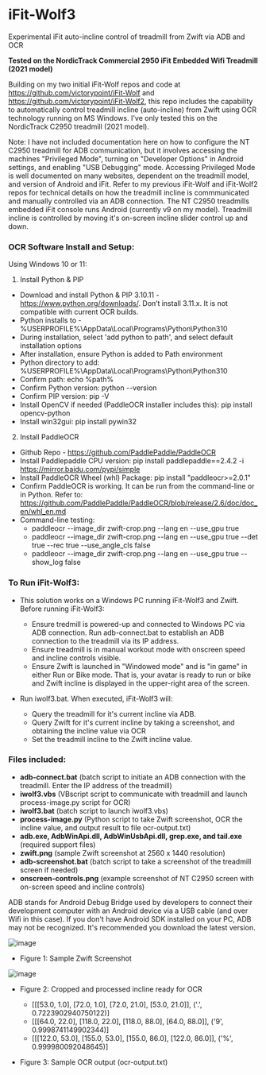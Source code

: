 # iFit-Wolf3
Experimental iFit auto-incline control of treadmill from Zwift via ADB and OCR

**Tested on the NordicTrack Commercial 2950 iFit Embedded Wifi Treadmill (2021 model)**

Building on my two initial iFit-Wolf repos and code at https://github.com/victorypoint/iFit-Wolf and https://github.com/victorypoint/iFit-Wolf2, this repo includes the capability to automatically control treadmill incline (auto-incline) from Zwift using OCR technology running on MS Windows. I've only tested this on the NordicTrack C2950 treadmill (2021 model). 

Note: I have not included documentation here on how to configure the NT C2950 treadmill for ADB communication, but it involves accessing the machines "Privileged Mode", turning on "Developer Options" in Android settings, and enabling "USB Debugging" mode. Accessing Privileged Mode is well documented on many websites, dependent on the treadmill model, and version of Android and iFit. Refer to my previous iFit-Wolf and iFit-Wolf2 repos for technical details on how the treadmill incline is commmunicated and manually controlled via an ADB connection. The NT C2950 treadmills embedded iFit console runs Android (currently v9 on my model). Treadmill incline is controlled by moving it's on-screen incline slider control up and down.

### OCR Software Install and Setup:

Using Windows 10 or 11:

1. Install Python & PIP

- Download and install Python & PIP 3.10.11 - https://www.python.org/downloads/. Don’t install 3.11.x. It is not compatible with current OCR builds.
- Python installs to - \%USERPROFILE%\AppData\Local\Programs\Python\Python310
- During installation, select 'add python to path', and select default installation options
- After installation, ensure Python is added to Path environment
- Python directory to add: \%USERPROFILE%\AppData\Local\Programs\Python\Python310
- Confirm path: echo %path%
- Confirm Python version: python --version
- Confirm PIP version: pip -V
- Install OpenCV if needed (PaddleOCR installer includes this): pip install opencv-python
- Install win32gui: pip install pywin32

2. Install PaddleOCR

- Github Repo - https://github.com/PaddlePaddle/PaddleOCR
- Install Paddlepaddle CPU version: pip install paddlepaddle==2.4.2 -i https://mirror.baidu.com/pypi/simple
- Install PaddleOCR Wheel (whl) Package: pip install "paddleocr>=2.0.1"
- Confirm PaddleOCR is working. It can be run from the command-line or in Python. Refer to: https://github.com/PaddlePaddle/PaddleOCR/blob/release/2.6/doc/doc_en/whl_en.md
- Command-line testing:
  - paddleocr --image_dir zwift-crop.png --lang en --use_gpu true
  - paddleocr --image_dir zwift-crop.png --lang en --use_gpu true --det true --rec true --use_angle_cls false
  - paddleocr --image_dir zwift-crop.png --lang en --use_gpu true --show_log false

### To Run iFit-Wolf3:

- This solution works on a Windows PC running iFit-Wolf3 and Zwift. Before running iFit-Wolf3:
  - Ensure tredmill is powered-up and connected to Windows PC via ADB connection. Run adb-connect.bat to establish an ADB connection to the treadmill via its IP address.
  - Ensure treadmill is in manual workout mode with onscreen speed and incline controls visible.
  - Ensure Zwift is launched in "Windowed mode" and is "in game" in either Run or Bike mode. That is, your avatar is ready to run or bike and Zwift incline is displayed in the upper-right area of the screen. 

- Run iwolf3.bat. When executed, iFit-Wolf3 will:
  - Query the treadmill for it's current incline via ADB.
  - Query Zwift for it's current incline by taking a screenshot, and obtaining the incline value via OCR 
  - Set the treadmill incline to the Zwift incline value.

### Files included:
- **adb-connect.bat** (batch script to initiate an ADB connection with the treadmill. Enter the IP address of the treadmill)
- **iwolf3.vbs** (VBscript script to communicate with treadmill and launch process-image.py script for OCR)
- **iwolf3.bat** (batch script to launch iwolf3.vbs)
- **process-image.py** (Python script to take Zwift screenshot, OCR the incline value, and output result to file ocr-output.txt)
- **adb.exe, AdbWinApi.dll, AdbWinUsbApi.dll, grep.exe, and tail.exe** (required support files)
- **zwift.png** (sample Zwift screenshot at 2560 x 1440 resolution)
- **adb-screenshot.bat** (batch script to take a screenshot of the treadmill screen if needed)
- **onscreen-controls.png** (example screenshot of NT C2950 screen with on-screen speed and incline controls)

ADB stands for Android Debug Bridge used by developers to connect their development computer with an Android device via a USB cable (and over Wifi in this case). If you don't have Android SDK installed on your PC, ADB may not be recognized. It's recommended you download the latest version.

![image](https://user-images.githubusercontent.com/63697253/233869227-bde59dc5-283e-45ba-ba16-2fb43af1d11a.png)
- Figure 1: Sample Zwift Screenshot

![image](https://user-images.githubusercontent.com/63697253/233869278-14649047-2a53-4c7a-8378-536ad78d3716.png)
- Figure 2: Cropped and processed incline ready for OCR

  - [[[53.0, 1.0], [72.0, 1.0], [72.0, 21.0], [53.0, 21.0]], ('.', 0.7223902940750122)]
  - [[[64.0, 22.0], [118.0, 22.0], [118.0, 88.0], [64.0, 88.0]], ('9', 0.9998741149902344)]
  - [[[122.0, 53.0], [155.0, 53.0], [155.0, 86.0], [122.0, 86.0]], ('%', 0.999980092048645)]
- Figure 3: Sample OCR output (ocr-output.txt)
